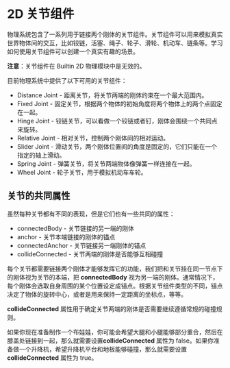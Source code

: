 # 2D 关节组件

物理系统包含了一系列用于链接两个刚体的关节组件。关节组件可以用来模拟真实世界物体间的交互，比如铰链，活塞、绳子、轮子、滑轮、机动车、链条等。学习如何使用关节组件可以创建一个真实有趣的场景。

**注意**：关节组件在 Builtin 2D 物理模块中是无效的。

目前物理系统中提供了以下可用的关节组件：

- Distance Joint - 距离关节，将关节两端的刚体约束在一个最大范围内。
- Fixed Joint - 固定关节，根据两个物体的初始角度将两个物体上的两个点固定在一起。
- Hinge Joint - 铰链关节，可以看做一个铰链或者钉，刚体会围绕一个共同点来旋转。
- Relative Joint - 相对关节，控制两个刚体间的相对运动。
- Slider Joint - 滑动关节，两个刚体位置间的角度是固定的，它们只能在一个指定的轴上滑动。
- Spring Joint - 弹簧关节，将关节两端物体像弹簧一样连接在一起。
- Wheel Joint - 轮子关节，用于模拟机动车车轮。

## 关节的共同属性

虽然每种关节都有不同的表现，但是它们也有一些共同的属性：

- connectedBody - 关节链接的另一端的刚体
- anchor - 关节本端链接的刚体的锚点
- connectedAnchor - 关节链接另一端刚体的锚点
- collideConnected - 关节两端的刚体是否能够互相碰撞

每个关节都需要链接两个刚体才能够发挥它的功能，我们把和关节挂在同一节点下的刚体视为关节的本端，把 **connectedBody** 视为另一端的刚体。通常情况下，每个刚体会选取自身周围的某个位置设定成锚点。根据关节组件类型的不同，锚点决定了物体的旋转中心，或者是用来保持一定距离的坐标点，等等。

**collideConnected** 属性用于确定关节两端的刚体是否需要继续遵循常规的碰撞规则。

如果你现在准备制作一个布娃娃，你可能会希望大腿和小腿能够部分重合，然后在膝盖处链接到一起，那么就需要设置**collideConnected** 属性为 false。如果你准备做一个升降机，希望升降机平台和地板能够碰撞，那么就需要设置 **collideConnected** 属性为 true。
